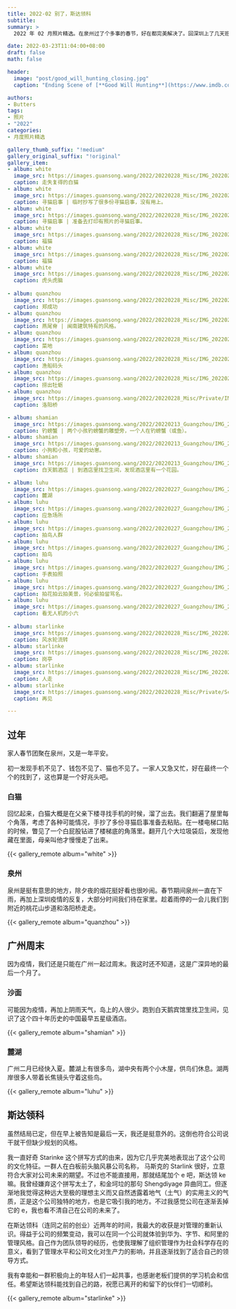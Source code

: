 ```yaml
---
title: 2022-02 别了，斯达领科 
subtitle:
summary: >
  2022 年 02 月照片精选。在泉州过了个多事的春节，好在都完美解决了。回深圳上了几天班，结果发现是在斯达领科的最后几天班。都还来不及道别，祝大家一切顺利。

date: 2022-03-23T11:04:00+08:00
draft: false
math: false

header:
  image: "post/good_will_hunting_closing.jpg"
  caption: "Ending Scene of [**Good Will Hunting**](https://www.imdb.com/title/tt0119217/mediaviewer/rm3433070593/)"

authors:
- Butters
tags:
- 照片
- "2022"
categories:
- 月度照片精选

gallery_thumb_suffix: "!medium"
gallery_original_suffix: "!original"
gallery_item:
- album: white
  image_src: https://images.guansong.wang/2022/20220228_Misc/IMG_20220201_131459.jpg
  caption: 走失复得的白猫
- album: white
  image_src: https://images.guansong.wang/2022/20220228_Misc/IMG_20220201_134205.jpg
  caption: 寻猫启事 | 临时抄写了很多份寻猫启事，没有用上。
- album: white
  image_src: https://images.guansong.wang/2022/20220228_Misc/IMG_20220201_142942.jpg
  caption: 寻猫启事 | 准备去打印有照片的寻猫启事。
- album: white
  image_src: https://images.guansong.wang/2022/20220228_Misc/IMG_20220204_100730.jpg
  caption: 福猫
- album: white
  image_src: https://images.guansong.wang/2022/20220228_Misc/IMG_20220204_101102.jpg
  caption: 福猫
- album: white
  image_src: https://images.guansong.wang/2022/20220228_Misc/IMG_20220204_144739.jpg
  caption: 虎头虎脑
  
- album: quanzhou
  image_src: https://images.guansong.wang/2022/20220228_Misc/IMG_20220202_120739.jpg
  caption: 郑成功
- album: quanzhou
  image_src: https://images.guansong.wang/2022/20220228_Misc/IMG_20220202_125523.jpg
  caption: 燕尾脊 | 闽南建筑特有的风格。
- album: quanzhou
  image_src: https://images.guansong.wang/2022/20220228_Misc/IMG_20220202_125619.jpg
  caption: 菜地
- album: quanzhou
  image_src: https://images.guansong.wang/2022/20220228_Misc/IMG_20220203_174014.jpg
  caption: 渔船码头
- album: quanzhou
  image_src: https://images.guansong.wang/2022/20220228_Misc/IMG_20220203_174319.jpg
  caption: 捞出牡蛎
- album: quanzhou
  image_src: https://images.guansong.wang/2022/20220228_Misc/Private/IMG_20220203_173911.jpg
  caption: 洛阳桥

- album: shamian
  image_src: https://images.guansong.wang/2022/20220213_Guangzhou/IMG_20220213_103721.jpg
  caption: 钓螃蟹 | 两个小孩钓螃蟹的雕塑旁，一个人在钓螃蟹（或鱼）。
- album: shamian
  image_src: https://images.guansong.wang/2022/20220213_Guangzhou/IMG_20220213_105610.jpg
  caption: 小狗和小孩，可爱的幼崽。
- album: shamian
  image_src: https://images.guansong.wang/2022/20220213_Guangzhou/IMG_20220213_162714.jpg
  caption: 白天鹅酒店 | 到酒店里找卫生间，发现酒店里有一个花园。

- album: luhu
  image_src: https://images.guansong.wang/2022/20220227_Guangzhou/IMG_20220227_112150.jpg
  caption: 麓湖
- album: luhu
  image_src: https://images.guansong.wang/2022/20220227_Guangzhou/IMG_20220227_112232.jpg
  caption: 应急场所
- album: luhu
  image_src: https://images.guansong.wang/2022/20220227_Guangzhou/IMG_20220227_115923.jpg
  caption: 拍鸟人群
- album: luhu
  image_src: https://images.guansong.wang/2022/20220227_Guangzhou/IMG_20220227_120212.jpg
  caption: 拍鸟
- album: luhu
  image_src: https://images.guansong.wang/2022/20220227_Guangzhou/IMG_20220227_120847.jpg
  caption: 手表拍照
- album: luhu
  image_src: https://images.guansong.wang/2022/20220227_Guangzhou/IMG_20220227_100417.jpg
  caption: 拍花拍云拍美景，何必偷拍留骂名。
- album: luhu
  image_src: https://images.guansong.wang/2022/20220227_Guangzhou/IMG_20220227_180358.jpg
  caption: 看无人机的小六
  
- album: starlinke
  image_src: https://images.guansong.wang/2022/20220228_Misc/IMG_20220223_183733.jpg
  caption: 风水轮流转
- album: starlinke
  image_src: https://images.guansong.wang/2022/20220228_Misc/IMG_20220223_183927.jpg
  caption: 岗亭
- album: starlinke
  image_src: https://images.guansong.wang/2022/20220228_Misc/IMG_20220228_180536.jpg
  caption: 人走
- album: starlinke
  image_src: https://images.guansong.wang/2022/20220228_Misc/Private/Screenshot_20220228_192047_com.tencent.wework_edit_3577295518914558.jpg
  caption: 再见

---
```


## 过年

家人春节团聚在泉州，又是一年平安。

初一发现手机不见了、钱包不见了、猫也不见了。一家人又急又忙，好在最终一个个的找到了，这也算是一个好兆头吧。

### 白猫

回忆起来，白猫大概是在父亲下楼寻找手机的时候，溜了出去。我们翻遍了屋里每个角落，考虑了各种可能情况，手抄了多份寻猫启事准备去粘贴。在一楼电梯口贴的时候，瞥见了一个白屁股钻进了楼梯底的角落里。翻开几个大垃圾袋后，发现他藏在里面，母亲叫他才慢慢走了出来。

{{< gallery_remote  album="white" >}}

### 泉州

泉州是挺有意思的地方，除夕夜的烟花挺好看也很吵闹。春节期间泉州一直在下雨，再加上深圳疫情的反复，大部分时间我们待在家里。趁着雨停的一会儿我们到附近的桃花山步道和洛阳桥走走。

{{< gallery_remote  album="quanzhou" >}}

## 广州周末

因为疫情，我们还是只能在广州一起过周末。我这时还不知道，这是广深异地的最后一个月了。

### 沙面

可能因为疫情，再加上阴雨天气，岛上的人很少。跑到白天鹅宾馆里找卫生间，见识了这个四十年历史的中国最早五星级酒店。

{{< gallery_remote album="shamian" >}}

### 麓湖

广州二月已经快入夏。麓湖上有很多鸟，湖中央有两个小木屋，供鸟们休息。湖两岸很多人带着长焦镜头守着这些鸟。

{{< gallery_remote album="luhu" >}}


## 斯达领科

虽然结局已定，但在早上被告知是最后一天，我还是挺意外的。这倒也符合公司说干就干但缺少规划的风格。

我一直好奇 Starinke 这个拼写方式的由来，因为它几乎完美地表现出了这个公司的文化特征。一群人在白板前头脑风暴公司名称， 马斯克的 Starlink 很好，立意符合大家对公司未来的期望。不过也不能直接用，那就结尾加个 e 吧，斯达领 ke 嘛。我曾经嫌弃这个拼写太土了，和金坷垃的那句 Shengdiyage 异曲同工。但逐渐地我觉得这种远大至极的理想主义而又自然透露着地气（土气）的实用主义的气质，正是这个公司独特的地方，也是它吸引我的地方。不过我感觉公司在逐渐丢掉它的 e，我也看不清自己在公司的未来了。

在斯达领科（连同之前的创业）近两年的时间，我最大的收获是对管理的重新认识。得益于公司的频繁变动，我可以在同一个公司就体验到华为、字节、和阿里的管理风格。自己作为团队领导的经历，也使我理解了组织管理作为社会科学存在的意义，看到了管理水平和公司文化对生产力的影响，并且逐渐找到了适合自己的领导方式。

我有幸能和一群积极向上的年轻人们一起共事，也感谢老板们提供的学习机会和信任。希望斯达领科能找到自己的路，祝愿已离开的和留下的伙伴们一切顺利。

{{< gallery_remote album="starlinke" >}}